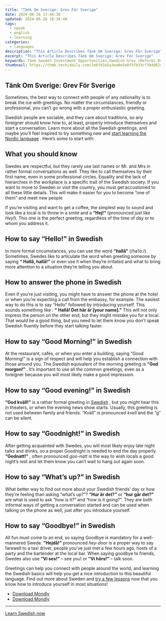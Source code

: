 ```yaml
---
title: "Tänk Om Sverige: Grev För Sverige"
date: 2024-06-26 17:44:30
updated: 2024-06-28 10:38:40
tags:
  - speak
  - english
  - learning
categories:
  - languages
description: "This Article Describes Tänk Om Sverige: Grev För Sverige"
excerpt: "This Article Describes Tänk Om Sverige: Grev För Sverige"
keywords: Tänk Sweden Investment Opportunities,Swedish Grev (Reform) Overview,Investing in Sweden's Economy,Sweden Business Environment,Grev För Sverige,Nordic Investment Trends,Tänk Sweden
thumbnail: https://thmb.techidaily.com/1e6fd3a5a3ea0e5e8f5fb33cf394d624bcb419dee37492ce9306691be7e5f6b5.jpg
---
```


## Tänk Om Sverige: Grev För Sverige

 Sometimes, the best way to connect with people of any nationality is to break the ice with greetings. No matter the circumstances, friendly or professional, you can’t go wrong with a proper enthusiastic greeting.

 Swedish people are sociable, and they care about traditions, so any foreigner should know how to, at least, properly introduce themselves and start a conversation. Learn more about all the Swedish greetings, and maybe you’ll feel inspired to try something new and [start learning the Nordic language](https://shop.mondly.com/affiliate.php?ACCOUNT=ATISTUDI&AFFILIATE=108875&PATH=https://www.mondly.com?AFFILIATE=108875) . Here’s some to start with:

## What you should know

 Swedes are respectful, but they rarely use last names or Mr. and Mrs in rather formal conversations as well. They like to call themselves by their first name, even in some professional circles. Equality and the lack of hierarchies in the workplace is a specific trait of the Swedish society. If you want to move to Sweden or visit the country, you must get accustomed to all these little details. This will make it easier for you to become “one of them” and meet new people

 If you’re visiting and want to get a coffee, the simplest way to sound and look like a local is to throw in a smile and a **“Hej!”** (pronounced just like _Hey!_). This one is the perfect greeting, regardless of the time of day or to whom you address it.

## How to say “Hello!” in Swedish

 In more formal circumstances, you can use the word **“hallå”** (/haˈloː/). Sometimes, Swedes like to articulate the word when greeting someone by saying **“** **Hallå, hallå!”**  or even use it when they’re irritated and what to bring more attention to a situation they’re telling you about.

## How to answer the phone in Swedish

 Even if you’re just visiting, you might have to answer the phone at the hotel or when you’re expecting a call from the embassy, for example. The easiest way to do this is to say “Hello” followed by introducing yourself. This sounds something like : **“** **Hallå! Det här är \[your name\].”**  This will not only impress the person on the other end, but they might mistake you for a local. That would be a good thing, but you need to let them know you don’t speak Swedish fluently before they start talking faster.

## How to say “Good Morning!” in Swedish

 At the restaurant, cafés, or when you enter a building, saying “Good Morning!” is a sign of respect and will help you establish a connection with those around you. The Swedish equivalent of the morning greeting is **“God morgon!”**  . It’s important to use all the common greetings, even as a foreigner because you will most likely make a good impression.

## How to say “Good evening!” in Swedish

**“God kväll!”** is a rather formal greeting in [Swedish](https://shop.mondly.com/affiliate.php?ACCOUNT=ATISTUDI&AFFILIATE=108875&PATH=https://www.mondly.com?AFFILIATE=108875)  , but you might hear this in theaters, or when the evening news show starts. Usually, this greeting is not used between family and friends. “Kväll” is pronounced _kvell_ and the “g” can be silent.

## How to say “Goodnight!” in Swedish

 After getting acquainted with Swedes, you will most likely enjoy late night talks and drinks, so a proper Goodnight is needed to end the day properly. **“Godnatt!”** , often pronounced _goo-natt_  is the way to wish locals a good night’s rest and let them know you can’t wait to hang out again soon.

## How to say “What’s up?” in Swedish

 What better way to find out more about your Swedish friends’ day or how they’re feeling than asking “what’s up?”? **“Hur är det?”** or **“hur går det?”**  are what is used to ask “how is it?” and “how is it going?”. They are both informal ways of getting a conversation started and can be used when talking on the phone as well, just after you introduce yourself.

## How to say “Goodbye!” in Swedish

 All fun must come to an end, so saying Goodbye is mandatory for a well-mannered Swede. **“Hejdå!”** pronounced _hey-door_  is a proper way to say farewell to a taxi driver, people you’ve just met a few hours ago, hosts of a party and the bartender at the local bar. When saying goodbye to friends, Swedes also use **“Vi ses!”** – see you! or **“Vi hörs!”** – talk soon.

 Greetings can help you connect with people around the world, and learning the Swedish basics will help you get a nice introduction to this beautiful language. Find out more about Sweden and [try a few lessons](https://shop.mondly.com/affiliate.php?ACCOUNT=ATISTUDI&AFFILIATE=108875&PATH=https://www.mondly.com?AFFILIATE=108875)  now that you know how to introduce yourself in most situations!

* [Download Mondly](https://www.facebook.com/sharer/sharer.php?u=https%3A%2F%2Fwww.mondly.com%2Fblog%2Fhello-in-swedish%2F&t=Hello+in+Swedish%3A+All+the+Swedish+greetings "Share on Facebook")
* [Download Mondly](https://shop.mondly.com/affiliate.php?ACCOUNT=ATISTUDI&AFFILIATE=108875&PATH=https://www.mondly.com?AFFILIATE=108875)

---

[Learn Swedish now](https://adjt.mondly.com/5ixfg4k?campaign=blog-post-id-6455&fallback=https%3A%2F%2Fapp.mondly.com%3Futm%5Fmedium%3Dblog%5Fblog-post-id-6455%26utm%5Fsource%3Dblog-post-id-6455&redirect%5Fmacos=https%3A%2F%2Fapp.mondly.com%3Futm%5Fmedium%3Dblog%5Fblog-post-id-6455%26utm%5Fsource%3Dblog-post-id-6455&redirect%5Fandroid=https%3A%2F%2Fplay.google.com%2Fstore%2Fapps%2Fdetails%3Fid%3Dcom.atistudios.mondly.languages%3Futm%5Fmedium%3Dblog%5Fblog-post-id-6455%26utm%5Fsource%3Dblog-post-id-6455&redirect%5Fios=https%3A%2F%2Fapps.apple.com%2Fapp%2Fapple-store%2Fid987873536%3Fpt%3D78954800%26ct%3Dblog-post-id-6455%26mt%3D8 "Learn Swedish now")

<ins class="adsbygoogle"
     style="display:block"
     data-ad-format="autorelaxed"
     data-ad-client="ca-pub-7571918770474297"
     data-ad-slot="1223367746"></ins>



<ins class="adsbygoogle"
     style="display:block"
     data-ad-client="ca-pub-7571918770474297"
     data-ad-slot="8358498916"
     data-ad-format="auto"
     data-full-width-responsive="true"></ins>
